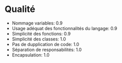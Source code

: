 # Qualité

* Nommage variables: 0.9
* Usage adéquat des fonctionnalités du langage: 0.9
* Simplicité des fonctions: 0.9
* Simplicité des classes: 1.0
* Pas de dupplication de code: 1.0
* Séparation de responsabilités: 1.0
* Encapsulation: 1.0

